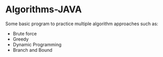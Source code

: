 # Algorithms-JAVA
Some basic program to practice multiple algorithm approaches such as:
  - Brute force
  - Greedy
  - Dynamic Programming
  - Branch and Bound
